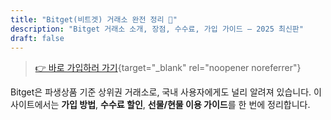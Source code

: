 ```yaml
---
title: "Bitget(비트겟) 거래소 완전 정리 🚀"
description: "Bitget 거래소 소개, 장점, 수수료, 가입 가이드 — 2025 최신판"
draft: false
---
```


> [👉 바로 가입하러 가기](https://partner.bitget.com/bg/UD0PT2){target="_blank" rel="noopener noreferrer"}

Bitget은 파생상품 기준 상위권 거래소로, 국내 사용자에게도 널리 알려져 있습니다.
이 사이트에서는 **가입 방법**, **수수료 할인**, **선물/현물 이용 가이드**를 한 번에 정리합니다.
